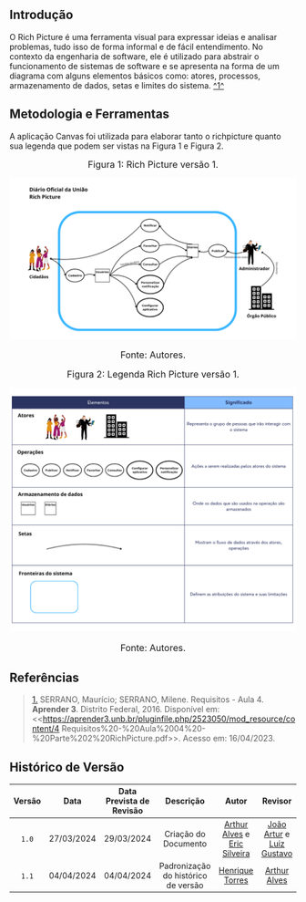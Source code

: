 ## Introdução
O Rich Picture é uma ferramenta visual para expressar ideias e analisar problemas, tudo isso de forma informal e de fácil entendimento. No contexto da engenharia de software, ele é utilizado para abstrair o funcionamento de sistemas de software e se apresenta na forma de um diagrama com alguns elementos básicos como: atores, processos, armazenamento de dados, setas e limites do sistema. <a id="TEC1" href="#RP1">^1^</a>

## Metodologia e Ferramentas
A aplicação Canvas foi utilizada para elaborar tanto o richpicture quanto sua legenda que podem ser vistas na Figura 1 e Figura 2.

<font size="3"><p style="text-align: center">Figura 1: Rich Picture versão 1.</p></font>

<img src='https://github.com/Requisitos-de-Software/2024.1-DiarioOficialdaUniao/blob/git-pages/assets/images/Rich%20Picture.png?raw=true'></img><br>

<font size="3"><p style="text-align: center">Fonte: Autores.</p></font>

<font size="3"><p style="text-align: center">Figura 2: Legenda Rich Picture versão 1.</p></font>
<img src='https://github.com/Requisitos-de-Software/2024.1-DiarioOficialdaUniao/blob/git-pages/assets/images/Legenda.png?raw=true'></img><br>
<font size="3"><p style="text-align: center">Fonte: Autores.</p></font>
## Referências

> <a id="RP1" href="#TEC1">1.</a> SERRANO, Maurício; SERRANO, Milene. Requisitos - Aula 4. **Aprender 3**. Distrito Federal, 2016. Disponível em: <<https://aprender3.unb.br/pluginfile.php/2523050/mod_resource/content/4 Requisitos%20-%20Aula%2004%20-%20Parte%202%20RichPicture.pdf>>. Acesso em: 16/04/2023.

## <a>Histórico de Versão</a>
|Versão|Data|Data Prevista de Revisão|Descrição|Autor|Revisor|
| :------: | :----------: |:-----------: | :-----------: | :---------: |:---------: |
|`1.0`| 27/03/2024 | 29/03/2024 |Criação do Documento | [Arthur Alves](https://github.com/Arthrok) e [Eric Silveira](https://github.com/ericbky)|[João Artur](https://github.com/joao-artl) e [Luiz Gustavo](https://github.com/LuizGust4vo)|
|`1.1`| 04/04/2024 | 04/04/2024 | Padronização do histórico de versão | [Henrique Torres](https://github.com/henriqtorresl) | [Arthur Alves](https://github.com/Arthrok) |
